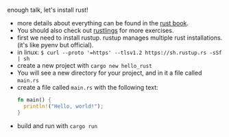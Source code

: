 enough talk, let's install rust!
* more details about everything can be found in the [rust book](https://doc.rust-lang.org/book/title-page.html).
* You should also check out [rustlings](https://github.com/rust-lang/rustlings) for more exercises.
* first we need to install rustup. rustup manages multiple rust installations. (it's like pyenv but official).
* in linux: `$ curl --proto '=https' --tlsv1.2 https://sh.rustup.rs -sSf | sh`
* create a new project with `cargo new hello_rust`
* You will see a new directory for your project, and in it a file called `main.rs`
* create a file called `main.rs` with the following text:
  ```rust
  fn main() {
    println!("Hello, world!");
  }
  ```
* build and run with `cargo run`